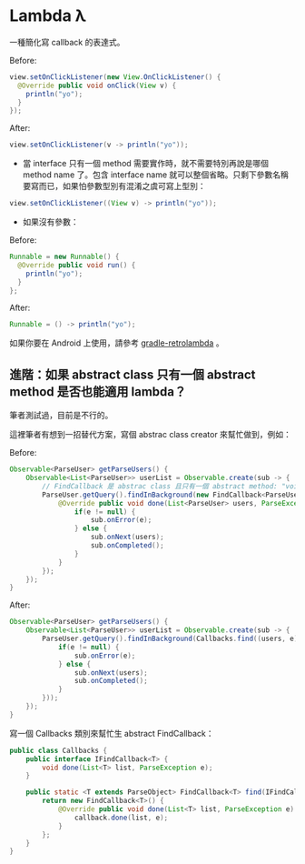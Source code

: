 # Lambda &lambda;

一種簡化寫 callback 的表達式。

Before:

```java
view.setOnClickListener(new View.OnClickListener() {
  @Override public void onClick(View v) {
    println("yo");
  }
});
```

After:

```java
view.setOnClickListener(v -> println("yo"));
```

* 當 interface 只有一個 method 需要實作時，就不需要特別再說是哪個 method name 了。包含 interface name 就可以整個省略。只剩下參數名稱要寫而已，如果怕參數型別有混淆之虞可寫上型別：

```java
view.setOnClickListener((View v) -> println("yo"));
```

* 如果沒有參數：

Before:

```java
Runnable = new Runnable() {
  @Override public void run() {
    println("yo");
  }
};
```

After:

```java
Runnable = () -> println("yo");
```

如果你要在 Android 上使用，請參考 [gradle-retrolambda](https://github.com/evant/gradle-retrolambda) 。


## 進階：如果 abstract class 只有一個 abstract method 是否也能適用 lambda？

筆者測試過，目前是不行的。

這裡筆者有想到一招替代方案，寫個 abstrac class creator 來幫忙做到，例如：

Before:

```java
Observable<ParseUser> getParseUsers() {
    Observable<List<ParseUser>> userList = Observable.create(sub -> {
        // FindCallback 是 abstrac class 且只有一個 abstract method: "void done(List<T> users, e);"
        ParseUser.getQuery().findInBackground(new FindCallback<ParseUser>() {
            @Override public void done(List<ParseUser> users, ParseException e) {
                if(e != null) {
                    sub.onError(e);
                } else {
                    sub.onNext(users);
                    sub.onCompleted();
                }
            }
        });
    });
}
```

After:

```java
Observable<ParseUser> getParseUsers() {
    Observable<List<ParseUser>> userList = Observable.create(sub -> {
        ParseUser.getQuery().findInBackground(Callbacks.find((users, e) -> {
            if(e != null) {
                sub.onError(e);
            } else {
                sub.onNext(users);
                sub.onCompleted();
            }
        }));
    });
}
```

寫一個 Callbacks 類別來幫忙生 abstract FindCallback：

```java
public class Callbacks {
    public interface IFindCallback<T> {
        void done(List<T> list, ParseException e);
    }

    public static <T extends ParseObject> FindCallback<T> find(IFindCallback<T> callback) {
        return new FindCallback<T>() {
            @Override public void done(List<T> list, ParseException e) {
                callback.done(list, e);
            }
        };
    }
}
```